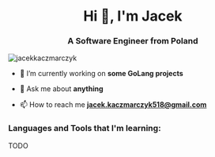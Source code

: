 <h1 align="center">Hi 👋, I'm Jacek</h1>
<h3 align="center">A Software Engineer from Poland</h3>

<p align="left"> <img src="https://komarev.com/ghpvc/?username=jacekkaczmarczyk&label=Profile%20views&color=0e75b6&style=flat" alt="jacekkaczmarczyk" /> </p>

- 🔭 I’m currently working on **some GoLang projects**

- 💬 Ask me about **anything**

- 📫 How to reach me **jacek.kaczmarczyk518@gmail.com**


<h3 align="left">Languages and Tools that I'm learning:</h3>
TODO

